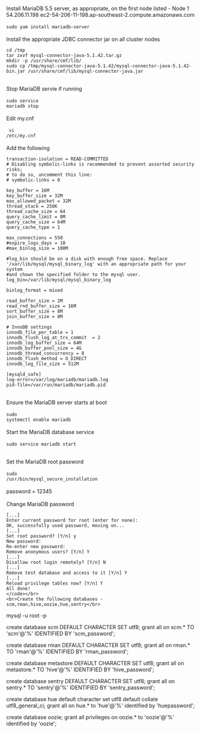 <br>Install MariaDB 5.5 server, as appropriate, on the first node listed - Node 1 54.206.11.198 ec2-54-206-11-198.ap-southeast-2.compute.amazonaws.com</br>
<br><code>sudo yum install mariadb-server</code></br>
<br>Install the appropriate JDBC connector jar on all cluster nodes</br>
```
cd /tmp
tar zxvf mysql-connector-java-5.1.42.tar.gz
mkdir -p /usr/share/cmf/lib/
sudo cp /tmp/mysql-connector-java-5.1.42/mysql-connector-java-5.1.42-bin.jar /usr/share/cmf/lib/mysql-connector-java.jar
```
<br>Stop MariaDB servie if running</br>
<br><code>sudo service mariadb stop</code></br>
<br>Edit my.cnf</br>
<br><code> vi /etc/my.cnf</code></br>
<br>Add the following</br>
```
transaction-isolation = READ-COMMITTED
# Disabling symbolic-links is recommended to prevent assorted security risks;
# to do so, uncomment this line:
# symbolic-links = 0

key_buffer = 16M
key_buffer_size = 32M
max_allowed_packet = 32M
thread_stack = 256K
thread_cache_size = 64
query_cache_limit = 8M
query_cache_size = 64M
query_cache_type = 1

max_connections = 550
#expire_logs_days = 10
#max_binlog_size = 100M

#log_bin should be on a disk with enough free space. Replace '/var/lib/mysql/mysql_binary_log' with an appropriate path for your system
#and chown the specified folder to the mysql user.
log_bin=/var/lib/mysql/mysql_binary_log

binlog_format = mixed

read_buffer_size = 2M
read_rnd_buffer_size = 16M
sort_buffer_size = 8M
join_buffer_size = 8M

# InnoDB settings
innodb_file_per_table = 1
innodb_flush_log_at_trx_commit  = 2
innodb_log_buffer_size = 64M
innodb_buffer_pool_size = 4G
innodb_thread_concurrency = 8
innodb_flush_method = O_DIRECT
innodb_log_file_size = 512M

[mysqld_safe]
log-error=/var/log/mariadb/mariadb.log
pid-file=/var/run/mariadb/mariadb.pid
```
<br>Ensure the MariaDB server starts at boot</br>
<br><code>sudo systemctl enable mariadb</code></br>
<br>Start the MariaDB database service</br>
<br><code>sudo service mariadb start</code></br>

<br>Set the MariaDB root password</br>
<br><code>sudo /usr/bin/mysql_secure_installation</code></br>
<br>password = 12345</br>
<br>Change MariaDB password</br>
```
[...]
Enter current password for root (enter for none):
OK, successfully used password, moving on...
[...]
Set root password? [Y/n] y
New password:
Re-enter new password:
Remove anonymous users? [Y/n] Y
[...]
Disallow root login remotely? [Y/n] N
[...]
Remove test database and access to it [Y/n] Y
[...]
Reload privilege tables now? [Y/n] Y
All done!
</code></br>
<br>Create the following databases - scm,rman,hive,oozie,hue,sentry</br>
```
mysql -u root -p

create database scm DEFAULT CHARACTER SET utf8;
grant all on scm.* TO 'scm'@'%' IDENTIFIED BY 'scm_password';

create database rman DEFAULT CHARACTER SET utf8;
grant all on rman.* TO 'rman'@'%' IDENTIFIED BY 'rman_password';

create database metastore DEFAULT CHARACTER SET utf8;
grant all on metastore.* TO 'hive'@'%' IDENTIFIED BY 'hive_password';

create database sentry DEFAULT CHARACTER SET utf8;
grant all on sentry.* TO 'sentry'@'%' IDENTIFIED BY 'sentry_password';

create database hue default character set utf8 default collate utf8_general_ci;
grant all on hue.* to 'hue'@'%' identified by 'huepassword';

create database oozie;
grant all privileges on oozie.* to 'oozie'@'%' identified by 'oozie';
</code></br>

